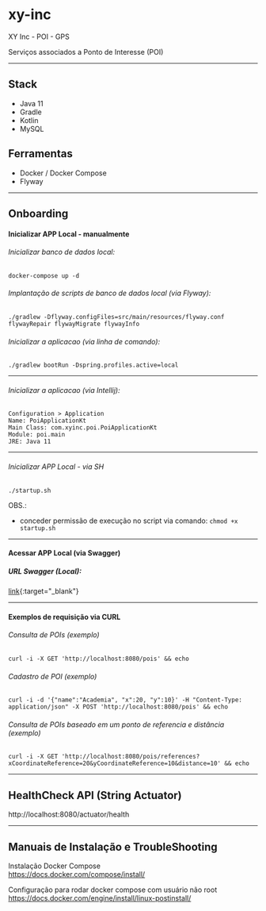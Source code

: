 # xy-inc
XY Inc - POI - GPS

Serviços associados a Ponto de Interesse (POI)

---
## Stack

- Java 11
- Gradle
- Kotlin
- MySQL
  
## Ferramentas 
- Docker / Docker Compose
- Flyway

---

## Onboarding

#### Inicializar APP Local - manualmente

###### Inicializar banco de dados local:<br/>
    docker-compose up -d

###### Implantação de scripts de banco de dados local (via Flyway):<br/>
    ./gradlew -Dflyway.configFiles=src/main/resources/flyway.conf flywayRepair flywayMigrate flywayInfo

###### Inicializar a aplicacao (via linha de comando):<br/>
    ./gradlew bootRun -Dspring.profiles.active=local

---

###### Inicializar a aplicacao (via Intellij):<br/>
    Configuration > Application
    Name: PoiApplicationKt
    Main Class: com.xyinc.poi.PoiApplicationKt
    Module: poi.main
    JRE: Java 11

---

###### Inicializar APP Local -  via SH
    ./startup.sh
OBS.:<br/>
- conceder permissão de execução no script via comando: 
    `chmod +x startup.sh`
---

#### Acessar APP Local (via Swagger)
 
##### URL Swagger (Local):
[link](http://localhost:8080/swagger-ui.html){:target="_blank"}

---

#### Exemplos de requisição via CURL

###### Consulta de POIs (exemplo)
    curl -i -X GET 'http://localhost:8080/pois' && echo

###### Cadastro de POI (exemplo)
    curl -i -d '{"name":"Academia", "x":20, "y":10}' -H "Content-Type: application/json" -X POST 'http://localhost:8080/pois' && echo

###### Consulta de POIs baseado em um ponto de referencia e distância (exemplo)
    curl -i -X GET 'http://localhost:8080/pois/references?xCoordinateReference=20&yCoordinateReference=10&distance=10' && echo

---

## HealthCheck API (String Actuator)
http://localhost:8080/actuator/health

---

## Manuais de Instalação e  TroubleShooting

Instalação Docker Compose <br/>
https://docs.docker.com/compose/install/

Configuração para rodar docker compose com usuário não root <br/>
https://docs.docker.com/engine/install/linux-postinstall/
